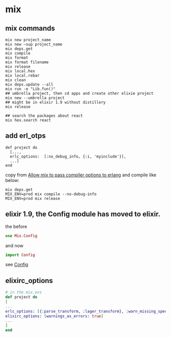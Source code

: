 # mix

## mix commands
```
mix new project_name
mix new —sup project_name
mix deps.get
mix compile
mix format
mix format filename
mix release
mix local.hex
mix local.rebar
mix clean
mix deps.update --all
mix run -e "Lib.fun()"
## umbrella project, then cd apps and create other elixie project
mix new --umbrella project
## might be in elixir 1.9 without distillery
mix release

## search the packages about react
mix hex.search react
```

## add erl_otps

```
def project do
  [...,
  erlc_options:  [:no_debug_info, {:i, 'myinclude'}],
  ...]
end
```
copy from [Allow mix to pass compiler options to erlang](https://github.com/elixir-lang/elixir/issues/2665)
and compile like below:

``` shell
mix deps.get
MIX_ENV=prod mix compile --no-debug-info
MIX_ENV=prod mix release
```

## elixir 1.9, the Config module has moved to elixir.
the before
``` elixir
use Mix.Config
```
and now

``` elixir
import Config
```
see [Config](https://hexdocs.pm/elixir/Config.html)

## elixirc_options

``` elixir
# in the mix.exs
def project do
[
...
erlc_options: [{:parse_transform, :lager_transform}, :warn_missing_spec, :warnings_as_errors],
elixirc_options: [warnings_as_errors: true]
...
]
end
```
